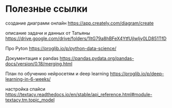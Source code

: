 # Полезные ссылки
создание диаграмм онлайн
https://app.creately.com/diagram/create

описание задачи и данных от Татьяны
https://drive.google.com/drive/folders/1ltG79a8hBFeX4YtfUjlwIjy0LD851TfD

Про Pyton
https://proglib.io/p/python-data-science/

Документация к pandas
https://pandas.pydata.org/pandas-docs/version/0.18/merging.html

План по обучению нейросетям и deep learning
https://proglib.io/p/deep-learning-in-6-weeks/

настройка спайси
https://textacy.readthedocs.io/en/stable/api_reference.html#module-textacy.tm.topic_model

